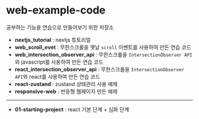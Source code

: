 # web-example-code

공부하는 기능을 연습으로 만들어보기 위한 저장소

- **nextjs_tutorial** : nextjs 튜토리얼
- **web_scroll_evet** : 무한스크롤을 옛날  `scroll` 이벤트를 사용하여 만든 연습 코드
- **web_intersection_observer_api** : 무한스크롤을  `IntersectionObserver API`와 javascript를 사용하여 만든 연습 코드
- **react_intersection_observer_api** : 무한스크롤을  `IntersectionObserver API`와 react를 사용하여 만든 연습 코드
- **react-zustand** : zustand 상태관리 사용 예제
- **responsive-web** : 반응형 웹페이지 만든 예제

---

- **01-starting-project** : react 기본 단계 + 심화 단계
